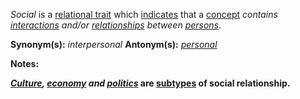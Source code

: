 *Social* is a [relational trait](https://github.com/gcassel/Modular-Organization-Terminology/blob/master/compound-terms/relational-trait.md) which [indicates](https://github.com/gcassel/Modular-Organization-Terminology/blob/master/terms/indicate.md) that a [concept](https://github.com/gcassel/Modular-Organization-Terminology/blob/master/terms/concept.md) *contains [interactions](https://github.com/gcassel/Modular-Organization-Terminology/blob/master/terms/interaction.md) and/or [relationships](https://github.com/gcassel/Modular-Organization-Terminology/blob/master/terms/relationship.md) between [persons](https://github.com/gcassel/Modular-Organization-Terminology/blob/master/terms/person.md)*.  

**Synonym(s):** *interpersonal* 
**Antonym(s):** *[personal](https://github.com/gcassel/Modular-Organization-Terminology/blob/master/terms/personal.md)*

**Notes:** 

***[Culture](https://github.com/gcassel/Modular-Organization-Terminology/blob/master/terms/culture.md), [economy](https://github.com/gcassel/Modular-Organization-Terminology/blob/master/terms/economic.md) and [politics](https://github.com/gcassel/Modular-Organization-Terminology/blob/master/terms/politics.md)* are [subtypes](https://github.com/gcassel/Modular-Organization-Terminology/blob/master/terms/subtype.md) of social relationship.**
 
